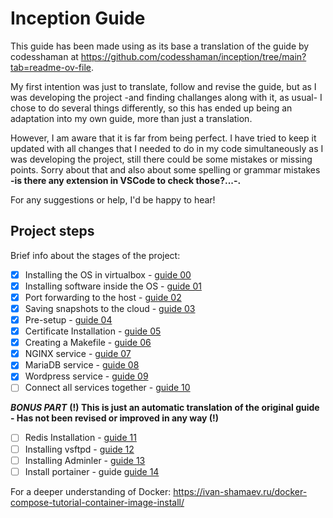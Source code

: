 # Inception Guide

This guide has been made using as its base a translation of the guide by codesshaman at https://github.com/codesshaman/inception/tree/main?tab=readme-ov-file. 

My first intention was just to translate, follow and revise the guide, but as I was developing the project -and finding challanges along with it, as usual- I chose to do several things differently, so this has ended up being an adaptation into my own guide, more than just a translation.

However, I am aware that it is far from being perfect. I have tried to keep it updated with all changes that I needed to do in my code simultaneously as I was developing the project, still there could be some mistakes or missing points. Sorry about that and also about some spelling or grammar mistakes **-is there any extension in VSCode to check those?...-.**

For any suggestions or help, I'd be happy to hear!

## Project steps

Brief info about the stages of the project:

- [x] Installing the OS in virtualbox - [guide 00](https://github.com/pgomez-r/inception/tree/main/guide/00_INSTALL_SYSTEM.md "Installing the OS in virtualbox")
- [x] Installing software inside the OS - [guide 01](https://github.com/pgomez-r/inception/tree/main/guide/01_INSTALL_SOFT.md "Installing software inside the OS")
- [x] Port forwarding to the host - [guide 02](https://github.com/pgomez-r/inception/tree/main/guide/02_PORTS_FORWARDING.md "Forwarding ports to the host")
- [x] Saving snapshots to the cloud - [guide 03](https://github.com/pgomez-r/inception/tree/main/guide/03_CLOUD_STORAGE.md "Saving snapshots to the cloud")
- [x] Pre-setup - [guide 04](https://github.com/pgomez-r/inception/tree/main/guide/04_FIRST_SETTINGS.md "Pre-setup")
- [x] Certificate Installation - [guide 05](https://github.com/pgomez-r/inception/tree/main/guide/05_INSTALL_CERTIFICATE.md "Installing the certificate")
- [x] Creating a Makefile - [guide 06](https://github.com/pgomez-r/inception/tree/main/guide/06_MAKEFILE_CREATION.md "Creating a Makefile")
- [x] NGINX service - [guide 07](https://github.com/pgomez-r/inception/tree/main/guide/07_DOCKER_NGINX.md "nginx Deployment")
- [x] MariaDB service - [guide 08](https://github.com/pgomez-r/inception/tree/main/guide/08_DOCKER_MARIADB.md "mariadb Deployment")
- [x] Wordpress service - [guide 09](https://github.com/pgomez-r/inception/tree/main/guide/09_DOCKER_WORDPRESS.md "Wordpress Deployment")
- [ ] Connect all services together - [guide 10](https://github.com/pgomez-r/inception/tree/main/guide/10_LINK_SERVICES.md "Link Services")

***BONUS PART***
**(!) This is just an automatic translation of the original guide - Has not been revised or improved in any way (!)**
- [ ] Redis Installation - [guide 11](https://github.com/pgomez-r/inception/tree/main/guide/11_WORDPRESS_REDIS.md "Installing Redis")
- [ ] Installing vsftpd - [guide 12](https://github.com/pgomez-r/inception/tree/main/guide/12_VSFTPD_SERVER.md "Installing vsftpd")
- [ ] Installing Adminler - [guide 13](https://github.com/pgomez-r/inception/tree/main/guide/13_INSTALL_ADMINER.md "Install Adminler")
- [ ] Install portainer - guide [guide 14](https://github.com/pgomez-r/inception/tree/main/guide/14_PORTAINER_INSTALL.md "Installing the portainer")

For a deeper understanding of Docker:
https://ivan-shamaev.ru/docker-compose-tutorial-container-image-install/
